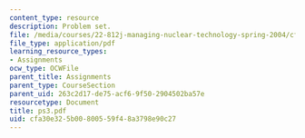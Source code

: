 ```yaml
---
content_type: resource
description: Problem set.
file: /media/courses/22-812j-managing-nuclear-technology-spring-2004/cfa30e325b00800559f48a3798e90c27_ps3.pdf
file_type: application/pdf
learning_resource_types:
- Assignments
ocw_type: OCWFile
parent_title: Assignments
parent_type: CourseSection
parent_uid: 263c2d17-de75-acf6-9f50-2904502ba57e
resourcetype: Document
title: ps3.pdf
uid: cfa30e32-5b00-8005-59f4-8a3798e90c27
---
```

